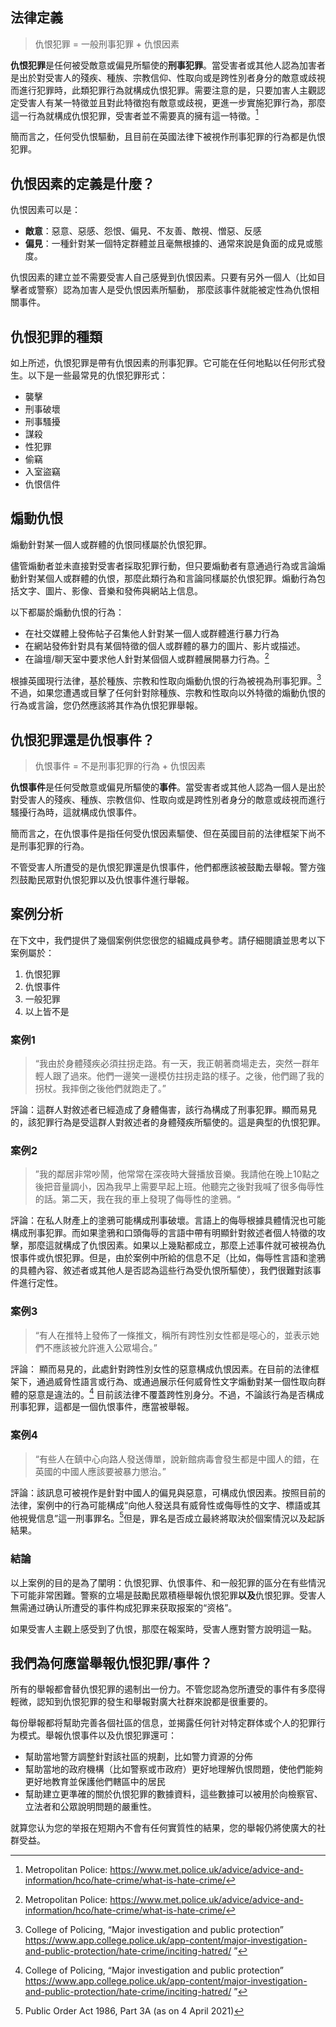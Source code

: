 ## 法律定義

> 仇恨犯罪 = 一般刑事犯罪 + 仇恨因素

**仇恨犯罪**是任何被受敵意或偏見所驅使的**刑事犯罪**。當受害者或其他人認為加害者是出於對受害人的殘疾、種族、宗教信仰、性取向或是跨性別者身分的敵意或歧視而進行犯罪時，此類犯罪行為就構成仇恨犯罪。需要注意的是，只要加害人主觀認定受害人有某一特徵並且對此特徵抱有敵意或歧視，更進一步實施犯罪行為，那麼這一行為就構成仇恨犯罪，受害者並不需要真的擁有這一特徵。[^1]

簡而言之，任何受仇恨驅動，且目前在英國法律下被視作刑事犯罪的行為都是仇恨犯罪。

[^1]: Metropolitan Police:  https://www.met.police.uk/advice/advice-and-information/hco/hate-crime/what-is-hate-crime/


## 仇恨因素的定義是什麼？

仇恨因素可以是：
- **敵意**：惡意、惡感、怨恨、偏見、不友善、敵視、憎惡、反感
- **偏見**：一種針對某一個特定群體並且毫無根據的、通常來說是負面的成見或態度。

仇恨因素的建立並不需要受害人自己感覺到仇恨因素。只要有另外一個人（比如目擊者或警察）認為加害人是受仇恨因素所驅動， 那麼該事件就能被定性為仇恨相關事件。


## 仇恨犯罪的種類

如上所述，仇恨犯罪是帶有仇恨因素的刑事犯罪。它可能在任何地點以任何形式發生。以下是一些最常見的仇恨犯罪形式：

- 襲擊
- 刑事破壞
- 刑事騷擾
- 謀殺
- 性犯罪
- 偷竊
- 入室盜竊
- 仇恨信件

## 煽動仇恨
煽動針對某一個人或群體的仇恨同樣屬於仇恨犯罪。

儘管煽動者並未直接對受害者採取犯罪行動，但只要煽動者有意通過行為或言論煽動針對某個人或群體的仇恨，那麼此類行為和言論同樣屬於仇恨犯罪。煽動行為包括文字、圖片、影像、音樂和發佈與網站上信息。

以下都屬於煽動仇恨的行為：

- 在社交媒體上發佈帖子召集他人針對某一個人或群體進行暴力行為
- 在網站發佈針對具有某個特徵的個人或群體的暴力的圖片、影片或描述。
- 在論壇/聊天室中要求他人針對某個個人或群體展開暴力行為。[^1]

根據英國現行法律，基於種族、宗教和性取向煽動仇恨的行為被視為刑事犯罪。[^2] 不過，如果您遭遇或目擊了任何針對除種族、宗教和性取向以外特徵的煽動仇恨的行為或言論，您仍然應該將其作為仇恨犯罪舉報。

[^2]: College of Policing, “Major investigation and public protection” <https://www.app.college.police.uk/app-content/major-investigation-and-public-protection/hate-crime/inciting-hatred/>
”
[^3]: Public Order Act 1986, Part 3A (as on 4 April 2021)

## 仇恨犯罪還是仇恨事件？

>仇恨事件 = 不是刑事犯罪的行為 + 仇恨因素

**仇恨事件**是任何受敵意或偏見所驅使的**事件**。當受害者或其他人認為一個人是出於對受害人的殘疾、種族、宗教信仰、性取向或是跨性別者身分的敵意或歧視而進行騷擾行為時，這就構成仇恨事件。

簡而言之，在仇恨事件是指任何受仇恨因素驅使、但在英國目前的法律框架下尚不是刑事犯罪的行為。

不管受害人所遭受的是仇恨犯罪還是仇恨事件，他們都應該被鼓勵去舉報。警方強烈鼓勵民眾對仇恨犯罪以及仇恨事件進行舉報。


## 案例分析
在下文中，我們提供了幾個案例供您很您的組織成員參考。請仔細閱讀並思考以下案例屬於：
1. 仇恨犯罪
2. 仇恨事件
3. 一般犯罪
4. 以上皆不是

### 案例1

>  “我由於身體殘疾必須拄拐走路。有一天，我正朝著商場走去，突然一群年輕人跟了過來。他們一邊笑一邊模仿拄拐走路的樣子。之後，他們踢了我的拐杖。我摔倒之後他們就跑走了。”

評論：這群人對敘述者已經造成了身體傷害，該行為構成了刑事犯罪。顯而易見的，該犯罪行為是受這群人對敘述者的身體殘疾所驅使的。這是典型的仇恨犯罪。

### 案例2

> ”我的鄰居非常吵鬧，他常常在深夜時大聲播放音樂。我請他在晚上10點之後把音量調小，因為我早上需要早起上班。他聽完之後對我喊了很多侮辱性的話。第二天，我在我的車上發現了侮辱性的塗鴉。“

評論：在私人財產上的塗鴉可能構成刑事破壞。言語上的侮辱根據具體情況也可能構成刑事犯罪。而如果塗鴉和口頭侮辱的言語中帶有明顯針對敘述者個人特徵的攻擊，那麼這就構成了仇恨因素。如果以上幾點都成立，那麼上述事件就可被視為仇恨事件或仇恨犯罪。但是，由於案例中所給的信息不足（比如，侮辱性言語和塗鴉的具體內容、敘述者或其他人是否認為這些行為受仇恨所驅使），我們很難對該事件進行定性。

### 案例3

>   “有人在推特上發佈了一條推文，稱所有跨性別女性都是噁心的，並表示她們不應該被允許進入公眾場合。”

評論： 顯而易見的，此處針對跨性別女性的惡意構成仇恨因素。在目前的法律框架下，通過威脅性語言或行為、或通過展示任何威脅性文字煽動對某一個性取向群體的惡意是違法的。[^2] 目前該法律不覆蓋跨性別身分。不過，不論該行為是否構成刑事犯罪，這都是一個仇恨事件，應當被舉報。

[^2]: Part 3A Public Order Act 1986, <https://www.legislation.gov.uk/ukpga/1986/64/part/3A>

### 案例4

>  “有些人在鎮中心向路人發送傳單，說新館病毒會發生都是中國人的錯，在英國的中國人應該要被暴力懲治。”

評論：該訊息可被視作是針對中國人的偏見與惡意，可構成仇恨因素。按照目前的法律，案例中的行為可能構成“向他人發送具有威脅性或侮辱性的文字、標語或其他視覺信息”這一刑事罪名。[^3]但是，罪名是否成立最終將取決於個案情況以及起訴結果。

[^3]:Ibid, section 4

### 結論

以上案例的目的是為了闡明：仇恨犯罪、仇恨事件、和一般犯罪的區分在有些情況下可能非常困難。警察的立場是鼓勵民眾積極舉報仇恨犯罪**以及**仇恨犯罪。受害人無需通过确认所遭受的事件构成犯罪来获取报案的“资格”。

如果受害人主觀上感受到了仇恨，那麼在報案時，受害人應對警方說明這一點。

## 我們為何應當舉報仇恨犯罪/事件？

所有的舉報都會替仇恨犯罪的遏制出一份力。不管您認為您所遭受的事件有多麼得輕微，認知到仇恨犯罪的發生和舉報對廣大社群來說都是很重要的。

每份舉報都将幫助完善各個社區的信息，並揭露任何针对特定群体或个人的犯罪行为模式。舉報仇恨事件以及仇恨犯罪還可：

- 幫助當地警方調整針對該社區的規劃，比如警力資源的分佈
- 幫助當地的政府機構（比如警察或市政府）更好地理解仇恨問題，使他們能夠更好地教育並保護他們轄區中的居民
- 幫助建立更準確的關於仇恨犯罪的數據資料，這些數據可以被用於向檢察官、立法者和公眾說明問題的嚴重性。

就算您认为您的举报在短期內不會有任何實質性的結果，您的舉報仍將使廣大的社群受益。
　
